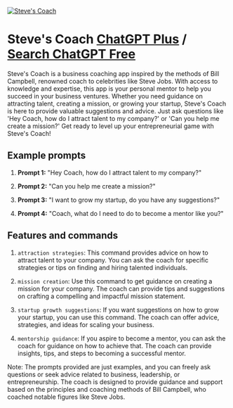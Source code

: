 
[![Steve's Coach](https://files.oaiusercontent.com/file-WYaheR94lGaPksjLGjcwa9n9?se=2123-10-16T22%3A02%3A57Z&sp=r&sv=2021-08-06&sr=b&rscc=max-age%3D31536000%2C%20immutable&rscd=attachment%3B%20filename%3Dout-0-7.png&sig=4MtEfd%2Bb53RTNV%2BfTikXfKK152D4RHQDdVv5ZrwX/q0%3D)](https://chat.openai.com/g/g-7Duux77Dm-steve-s-coach)

# Steve's Coach [ChatGPT Plus](https://chat.openai.com/g/g-7Duux77Dm-steve-s-coach) / [Search ChatGPT Free](https://gptcall.net/index.html#/?search=Steve's%20Coach)

Steve's Coach is a business coaching app inspired by the methods of Bill Campbell, renowned coach to celebrities like Steve Jobs. With access to knowledge and expertise, this app is your personal mentor to help you succeed in your business ventures. Whether you need guidance on attracting talent, creating a mission, or growing your startup, Steve's Coach is here to provide valuable suggestions and advice. Just ask questions like 'Hey Coach, how do I attract talent to my company?' or 'Can you help me create a mission?' Get ready to level up your entrepreneurial game with Steve's Coach!

## Example prompts

1. **Prompt 1:** "Hey Coach, how do I attract talent to my company?"

2. **Prompt 2:** "Can you help me create a mission?"

3. **Prompt 3:** "I want to grow my startup, do you have any suggestions?"

4. **Prompt 4:** "Coach, what do I need to do to become a mentor like you?"

## Features and commands

1. `attraction strategies`: This command provides advice on how to attract talent to your company. You can ask the coach for specific strategies or tips on finding and hiring talented individuals.

2. `mission creation`: Use this command to get guidance on creating a mission for your company. The coach can provide tips and suggestions on crafting a compelling and impactful mission statement.

3. `startup growth suggestions`: If you want suggestions on how to grow your startup, you can use this command. The coach can offer advice, strategies, and ideas for scaling your business.

4. `mentorship guidance`: If you aspire to become a mentor, you can ask the coach for guidance on how to achieve that. The coach can provide insights, tips, and steps to becoming a successful mentor.

Note: The prompts provided are just examples, and you can freely ask questions or seek advice related to business, leadership, or entrepreneurship. The coach is designed to provide guidance and support based on the principles and coaching methods of Bill Campbell, who coached notable figures like Steve Jobs.


